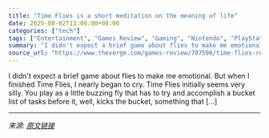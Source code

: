 ```yaml
---
title: "Time Flies is a short meditation on the meaning of life"
date: 2025-08-02T13:00:00+08:00
categories: ["tech"]
tags: ["Entertainment", "Games Review", "Gaming", "Nintendo", "PlayStation"]
summary: "I didn't expect a brief game about flies to make me emotional. But when I finished Time Flies, I nearly began to cry. Time Flies initially seems very silly. You play as a little buzzing fly that has t"
source_url: "https://www.theverge.com/games-review/707596/time-flies-review-pc-nintendo-switch-playstation-panic-playables"
---
```


I didn't expect a brief game about flies to make me emotional. But when I finished Time Flies, I nearly began to cry. Time Flies initially seems very silly. You play as a little buzzing fly that has to try and accomplish a bucket list of tasks before it, well, kicks the bucket, something that [&#8230;]

---

*来源: [原文链接](https://www.theverge.com/games-review/707596/time-flies-review-pc-nintendo-switch-playstation-panic-playables)*
